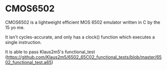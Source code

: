 # CMOS6502

CMOS6502 is a lightweight efficient MOS 6502 emulator written in C by the 15 yo me.

It isn't cycles-accurate, and only has a clock() function which executes a single instruction.

It is able to pass Klaus2m5's functional_test (https://github.com/Klaus2m5/6502_65C02_functional_tests/blob/master/6502_functional_test.a65)